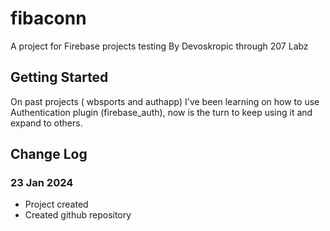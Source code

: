 # fibaconn

A project for Firebase projects testing
By Devoskropic through 207 Labz

## Getting Started

On past projects ( wbsports and authapp) I've been learning on how to use Authentication plugin (firebase_auth), now is the turn to keep using it and expand to others.

## Change Log

### 23 Jan 2024

- Project created
- Created github repository
